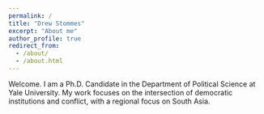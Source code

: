 ```yaml
---
permalink: /
title: "Drew Stommes"
excerpt: "About me"
author_profile: true
redirect_from: 
  - /about/
  - /about.html
---
```


Welcome. I am a Ph.D. Candidate in the Department of Political Science at Yale University. My work focuses on the intersection of democratic institutions and conflict, with a regional focus on South Asia. 
